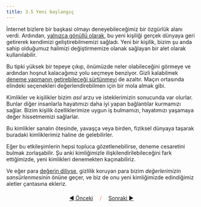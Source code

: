 ```yaml
---
title: 3.5 Yeni başlangıç
---
```


İnternet bizlere bir başkasi olmayı deneyebileceğimiz bir özgürlük
alanı verdi.  Ardından, [yalnızca gönüllü
olarak](3.04_personal_choice.md), bu yeni kişiliği gerçek dünyaya geri
getirerek kendimizi geliştirebilmemizi sağladı.  Yeni bir kişilik,
bizim şu anda sahip olduğumuz halimizi değiştirmemize olanak sağlayan
bir alet olarak kullanılabilir.

Bu tipki yüksek bir tepeye çıkıp, önümüzde neler olabileceğini görmeye
ve ardından hoşnut kalacağımız yolu seçmeye benziyor.  Gizli
kalabilmek [deneme yapmanın getirebileceği
sürtünmeyi](3.06_trying_things.md) de azaltır.  Maçın ortasında
elindeki seçenekleri değerlendirebilmen için bir mola almak gibi.

Kimlikler ve kişilikler bizim *asıl* arzu ve isteklerimizin sonucunda
var olurlar.  Bunlar diğer insanlarla hayatımızı daha iyi yapan
bağlantılar kurmamızı sağlar.  Bizim kişilik özelliklerimize uygun iş
bulmamızı, hayatımızı yaşamaya değer hissetmemizi sağlarlar.

Bu kimlikler sanalın ötesinde, yavaşça veya birden, fiziksel dünyaya
taşarak buradaki kimliklerimiz haline de gelebilirler.

Eğer bu etkileşimlerin hepsi topluca gözetlenebilirse, deneme cesaretini
bulmak zorlaşabilir.  Şu anki kimliğimizle ilişkilendirilebileceğini
fark ettiğimizde, yeni kimlikleri denemekten kaçınabiliriz.

Ve eğer para [değerin diliyse](2.05_value_vs_price.md), gizlilik
koruyan para bizim *değerlerimizin sansürlenmesinin* önüne geçer, ve
biz de onu yeni kimliğimizde edindiğimiz aletler çantasına ekleriz.



<p align='center' style='margin-top: 1.5em;'><span style='margin-right: 1em;'><a href="./3.04_personal_choice.md">◄ Önceki</a></span> <span style='color: #ff774d;'>/</span> <span style='margin-left: 1em;'><a href="./3.06_trying_things.md">Sonraki ►</a></span></p>
